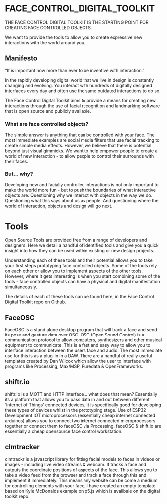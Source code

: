 ﻿# FACE_CONTROL_DIGITAL_TOOLKIT

THE FACE CONTROL DIGITAL TOOLKIT IS THE STARTING POINT FOR CREATING FACE CONTROLLED OBJECTS.

We want to provide the tools to allow you to create expressive new interactions with the world around you.

## Manifesto
“It is important now more than ever to be inventive with interaction.”

In the rapidly developing digital world that we live in design is constantly changing and evolving. 
You interact with hundreds of digitally designed interfaces every day and often use the same outdated interactions to do so. 

The Face Control Digital Toolkit aims to provide a means for creating new interactions through the use of facial recognition and landmarking software that is open source and publicly available.

### What are face controlled objects?

The simple answer is anything that can be controlled with your face. The most immediate examples are social media filters that use facial tracking to create simple media effects. However, we believe that there is potential beyond just visual gimmicks. We want to help empower people to create a world of new interaction - to allow people to control their surrounds with their faces. 
### But... why?
Developing new and facially controlled interactions is not only important to make the world more fun - but to push the boundaries of what interactive objects are. 
Questioning why we interact with objects in the way we do. Questioning what this says about us as people. And questioning where the world of interaction, objects and design will go next. 

# Tools
Open Source Tools are provided free from a range of developers and designers. Here we detail a handful of identified tools and give you a quick insight into how they can be used within existing or new design projects. 

Understanding each of these tools and their potential allows you to take your first steps prototyping face controlled objects.
Some of  the tools rely on each other or allow you to implement aspects of the other tools. However, where it gets interesting is when you start combining some of the tools - face controlled objects can have a physical and digital manifestation simultaneously. 

The details of each of these tools can be found here, in the Face Control Digital Toolkit repo on Github. 

## FaceOSC
FaceOSC is a stand alone desktop program that will track a face and send its pose and gesture data over OSC. OSC (Open Sound Control) is a communication protocol to allow computers, synthesizers and other musical equipment to communicate.
This is a fast and easy way to allow you to interface interaction between the users face and audio. The most immediate use for this is as a plug-in in a DAW.
There are a handful of really useful templates created by Dan Wilcox which allow the user to interface with programs like Processing, Max/MSP, Puredata & OpenFrameworks.

## shiftr.io

shiftr.io is a MQTT and HTTP interface... what does that mean? Essentially its a platform that allows you to pass data in and out between different ‘Internet of Things’ connected devices. It is specifically good for developing these types of devices whilst in the prototyping stage. 
Use of ESP32 Development IOT microprocessors (essentially cheap internet connected arduinos) allows you to connect two internet connected microprocessors together or connect them to faceOSC via Processing. faceOSC & shift.io are essentially a cheap opensource face control workstation.

## clmtracker
clmtrackr is a javascript library for fitting facial models to faces in videos or images - including live video streams & webcam. It tracks a face and outputs the coordinate positions of aspects of the face. 
This allows you to take a video feed from the browser and track a face through this and implement it immediately. This means any website can be come a medium for controlling elements with your face. 
I have created an empty template based on Kyle McDonalds example on p5.js which is availbale on the digital toolkit repo.
